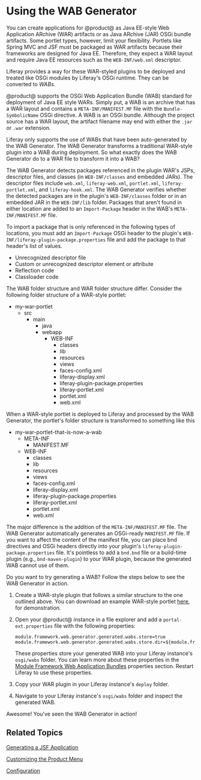 # Using the WAB Generator [](id=using-the-wab-generator)

You can create applications for @product@ as Java EE-style Web Application
ARchive (WAR) artifacts or as Java ARchive (JAR) OSGi bundle artifacts. Some
portlet types, however, limit your flexibility. Portlets like Spring MVC and JSF
must be packaged as WAR artifacts because their frameworks are designed for Java
EE. Therefore, they expect a WAR layout and require Java EE resources such as
the `WEB-INF/web.xml` descriptor.

Liferay provides a way for these WAR-styled plugins to be deployed and treated
like OSGi modules by Liferay's OSGi runtime. They can be converted to *WABs*.

@product@ supports the OSGi Web Application Bundle (WAB) standard for deployment
of Java EE style WARs. Simply put, a WAB is an archive that has a WAR layout and
contains a `META-INF/MANIFEST.MF` file with the `Bundle-SymbolicName` OSGi
directive. A WAB is an OSGi bundle. Although the project source has a WAR
layout, the artifact filename may end with either the `.jar` or `.war`
extension.

Liferay only supports the use of WABs that have been auto-generated by the WAB
Generator. The WAB Generator transforms a traditional WAR-style plugin into a
WAB during deployment. So what exactly does the WAB Generator do to a WAR file
to transform it into a WAB?

The WAB Generator detects packages referenced in the plugin WAR's JSPs,
descriptor files, and classes (in `WEB-INF/classes` and embedded JARs). The
descriptor files include `web.xml`, `liferay-web.xml`, `portlet.xml`,
`liferay-portlet.xml`, and `liferay-hook.xml`. The WAB Generator verifies
whether the detected packages are in the plugin's `WEB-INF/classes` folder or in
an embedded JAR in the `WEB-INF/lib` folder. Packages that aren't found in
either location are added to an `Import-Package` header in the WAB's
`META-INF/MANIFEST.MF` file. 

To import a package that is only referenced in the following types of locations,
you must add an `Import-Package` OSGi header to the plugin's
`WEB-INF/liferay-plugin-package.properties` file and add the package to that
header's list of values.

-   Unrecognized descriptor file
-   Custom or unrecognized descriptor element or attribute
-   Reflection code
-   Classloader code

The WAB folder structure and WAR folder structure differ. Consider the following
folder structure of a WAR-style portlet:

- my-war-portlet
    - src
        - main
            - java
            - webapp
                - WEB-INF
                    - classes
                    - lib
                    - resources
                    - views
                    - faces-config.xml
                    - liferay-display.xml
                    - liferay-plugin-package.properties
                    - liferay-portlet.xml
                    - portlet.xml
                    - web.xml

When a WAR-style portlet is deployed to Liferay and processed by the WAB
Generator, the portlet's folder structure is transformed to something like this

- my-war-portlet-that-is-now-a-wab
    - META-INF
        - MANIFEST.MF
    - WEB-INF
        - classes
        - lib
        - resources
        - views
        - faces-config.xml
        - liferay-display.xml
        - liferay-plugin-package.properties
        - liferay-portlet.xml
        - portlet.xml
        - web.xml

The major difference is the addition of the `META-INF/MANIFEST.MF` file. The WAB
Generator automatically generates an OSGi-ready `MANIFEST.MF` file. If you want
to affect the content of the manifest file, you can place bnd directives and
OSGi headers directly into your plugin's `liferay-plugin-package.properties`
file. It's pointless to add a `bnd.bnd` file or a build-time plugin (e.g.,
`bnd-maven-plugin`) to your WAR plugin, because the generated WAB cannot use of
them.

Do you want to try generating a WAB? Follow the steps below to see the WAB
Generator in action.

1.  Create a WAR-style plugin that follows a similar structure to the one
    outlined above. You can download an example WAR-style portlet
    [here](https://dev.liferay.com/documents/10184/656312/com.liferay.hello.user.jsf.portlet-1.0-SNAPSHOT.war),
    for demonstration.

2.  Open your @product@ instance in a file explorer and add a
    `portal-ext.properties` file with the following properties:

        module.framework.web.generator.generated.wabs.store=true
        module.framework.web.generator.generated.wabs.store.dir=${module.framework.base.dir}/wabs

    These properties store your generated WAB into your Liferay instance's
    `osgi/wabs` folder. You can learn more about these properties in the
    [Module Framework Web Application Bundles](@platform-ref@/7.1-latest/propertiesdoc/portal.properties.html#Module%20Framework%20Web%20Application%20Bundles)
    properties section. Restart Liferay to use these properties.

3.  Copy your WAR plugin in your Liferay instance's `deploy` folder.

4.  Navigate to your Liferay instance's `osgi/wabs` folder and inspect the
    generated WAB.

Awesome! You've seen the WAB Generator in action!

## Related Topics [](id=related-topics)

[Generating a JSF Application](/develop/tutorials/-/knowledge_base/7-1/generating-a-jsf-application)

[Customizing the Product Menu](/develop/tutorials/-/knowledge_base/7-1/customizing-the-product-menu)

<!-- TODO: add back, when available. -Cody
[Generating a JSF Application](develop/tutorials/-/knowledge_base/7-1/generating-a-jsf-application)
-->

[Configuration](/develop/tutorials/-/knowledge_base/7-1/configuration)
